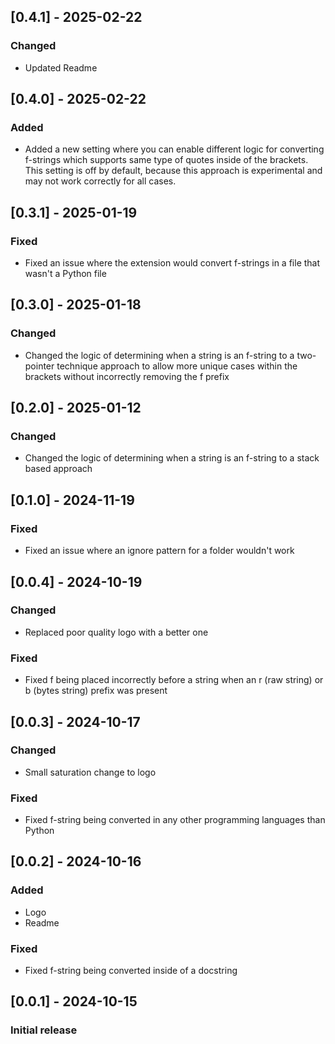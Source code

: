 ## [0.4.1] - 2025-02-22
### Changed
- Updated Readme

## [0.4.0] - 2025-02-22
### Added
- Added a new setting where you can enable different logic for converting f-strings which supports same type of quotes inside of the brackets. This setting is off by default, because this approach is experimental and may not work correctly for all cases.

## [0.3.1] - 2025-01-19
### Fixed
- Fixed an issue where the extension would convert f-strings in a file that wasn't a Python file

## [0.3.0] - 2025-01-18
### Changed
- Changed the logic of determining when a string is an f-string to a two-pointer technique approach to allow more unique cases within the brackets without incorrectly removing the f prefix

## [0.2.0] - 2025-01-12
### Changed
- Changed the logic of determining when a string is an f-string to a stack based approach

## [0.1.0] - 2024-11-19
### Fixed
- Fixed an issue where an ignore pattern for a folder wouldn't work

## [0.0.4] - 2024-10-19
### Changed
- Replaced poor quality logo with a better one

### Fixed
- Fixed f being placed incorrectly before a string when an r (raw string) or b (bytes string) prefix was present

## [0.0.3] - 2024-10-17
### Changed
- Small saturation change to logo

### Fixed
- Fixed f-string being converted in any other programming languages than Python

## [0.0.2] - 2024-10-16
### Added
- Logo
- Readme

### Fixed
- Fixed f-string being converted inside of a docstring

## [0.0.1] - 2024-10-15
### Initial release